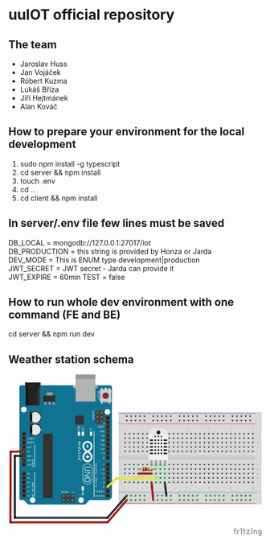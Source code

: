 # uuIOT official repository

## The team

- Jaroslav Huss
- Jan Vojáček
- Róbert Kuzma
- Lukáš Bříza
- Jiří Hejtmánek
- Alan Kováč

## How to prepare your environment for the local development

1. sudo npm install -g typescript
2. cd server && npm install
3. touch .env
4. cd ..
5. cd client && npm install

## In server/.env file few lines must be saved

DB_LOCAL = mongodb://127.0.0.1:27017/iot \
DB_PRODUCTION = this string is provided by Honza or Jarda \
DEV_MODE = This is ENUM type development|production \
JWT_SECRET = JWT secret - Jarda can provide it \
JWT_EXPIRE = 60min
TEST = false
## How to run whole dev environment with one command (FE and BE)

cd server && npm run dev
## Weather station schema

![DHT22 Schema](dht22_schema.png)